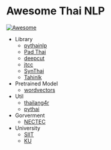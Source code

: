 # Awesome Thai NLP 
[![Awesome](https://cdn.rawgit.com/sindresorhus/awesome/d7305f38d29fed78fa85652e3a63e154dd8e8829/media/badge.svg)](https://github.com/sindresorhus/awesome)

- Library
  - [pythainlp](https://github.com/wannaphongcom/pythainlp)
  - [Pad Thai](https://github.com/titipata/padthai)
  - [deepcut](https://github.com/rkcosmos/deepcut)
  - [jtcc](https://github.com/wittawatj/jtcc)
  - [SynThai](https://github.com/KenjiroAI/SynThai)
  - [Tahinlk](https://github.com/pichaio/thainltk)
- Pretrained Model
  - [wordvectors](https://github.com/Kyubyong/wordvectors)
- Util
  - [thailang4r](https://github.com/veer66/thailang4r)
  - [pythai](https://pypi.python.org/pypi/pythai)
- Gorverment
  - [NECTEC](https://www.nectec.or.th/research/research-unit/hccru-lst.html)
- University
  - [SIIT](http://saki.siit.tu.ac.th/thainlp/)
  - [KU](https://www.cpe.ku.ac.th/?lang=en)
